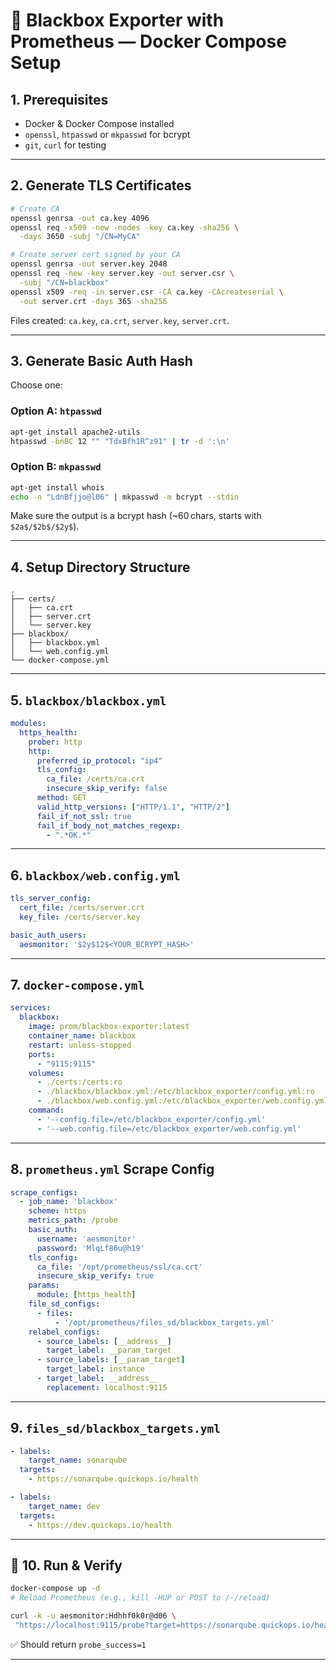 # 🚀 Blackbox Exporter with Prometheus — Docker Compose Setup

## 1. Prerequisites

- Docker & Docker Compose installed  
- `openssl`, `htpasswd` or `mkpasswd` for bcrypt  
- `git`, `curl` for testing

---

## 2. Generate TLS Certificates

```bash
# Create CA
openssl genrsa -out ca.key 4096
openssl req -x509 -new -nodes -key ca.key -sha256 \
  -days 3650 -subj "/CN=MyCA"

# Create server cert signed by your CA
openssl genrsa -out server.key 2048
openssl req -new -key server.key -out server.csr \
  -subj "/CN=blackbox"
openssl x509 -req -in server.csr -CA ca.key -CAcreateserial \
  -out server.crt -days 365 -sha256
```

Files created: `ca.key`, `ca.crt`, `server.key`, `server.crt`.

---

## 3. Generate Basic Auth Hash

Choose one:

### Option A: `htpasswd`

```bash
apt-get install apache2-utils
htpasswd -bnBC 12 "" "TdxBfh1R^z91" | tr -d ':\n'
```

### Option B: `mkpasswd`

```bash
apt-get install whois
echo -n "LdnBfjjo@l06" | mkpasswd -m bcrypt --stdin
```

Make sure the output is a bcrypt hash (\~60 chars, starts with `$2a$/$2b$/$2y$`).

---

## 4. Setup Directory Structure

```
.
├── certs/
│   ├── ca.crt
│   ├── server.crt
│   └── server.key
├── blackbox/
│   ├── blackbox.yml
│   └── web.config.yml
└── docker-compose.yml
```

---

## 5. `blackbox/blackbox.yml`

```yaml
modules:
  https_health:
    prober: http
    http:
      preferred_ip_protocol: "ip4"
      tls_config:
        ca_file: /certs/ca.crt
        insecure_skip_verify: false
      method: GET
      valid_http_versions: ["HTTP/1.1", "HTTP/2"]
      fail_if_not_ssl: true
      fail_if_body_not_matches_regexp:
        - ".*OK.*"
```

---

## 6. `blackbox/web.config.yml`

```yaml
tls_server_config:
  cert_file: /certs/server.crt
  key_file: /certs/server.key

basic_auth_users:
  aesmonitor: '$2y$12$<YOUR_BCRYPT_HASH>'
```

---

## 7. `docker-compose.yml`

```yaml
services:
  blackbox:
    image: prom/blackbox-exporter:latest
    container_name: blackbox
    restart: unless-stopped
    ports:
      - "9115:9115"
    volumes:
      - ./certs:/certs:ro
      - ./blackbox/blackbox.yml:/etc/blackbox_exporter/config.yml:ro
      - ./blackbox/web.config.yml:/etc/blackbox_exporter/web.config.yml:ro
    command:
      - '--config.file=/etc/blackbox_exporter/config.yml'
      - '--web.config.file=/etc/blackbox_exporter/web.config.yml'
```

---

## 8. `prometheus.yml` Scrape Config

```yaml
scrape_configs:
  - job_name: 'blackbox'
    scheme: https
    metrics_path: /probe
    basic_auth:
      username: 'aesmonitor'
      password: 'MlqLf86u@h19'
    tls_config:
      ca_file: '/opt/prometheus/ssl/ca.crt'
      insecure_skip_verify: true
    params:
      module: [https_health]
    file_sd_configs:
      - files:
          - '/opt/prometheus/files_sd/blackbox_targets.yml'
    relabel_configs:
      - source_labels: [__address__]
        target_label: __param_target
      - source_labels: [__param_target]
        target_label: instance
      - target_label: __address__
        replacement: localhost:9115
```

---

## 9. `files_sd/blackbox_targets.yml`

```yaml
- labels:
    target_name: sonarqube
  targets:
    - https://sonarqube.quickops.io/health

- labels:
    target_name: dev
  targets:
    - https://dev.quickops.io/health
```

---

## 🔁 10. Run & Verify

```bash
docker-compose up -d
# Reload Prometheus (e.g., kill -HUP or POST to /-/reload)

curl -k -u aesmonitor:Hdhhf0k0r@d06 \
 "https://localhost:9115/probe?target=https://sonarqube.quickops.io/health&module=https_health"
```

✅ Should return `probe_success=1`

---

